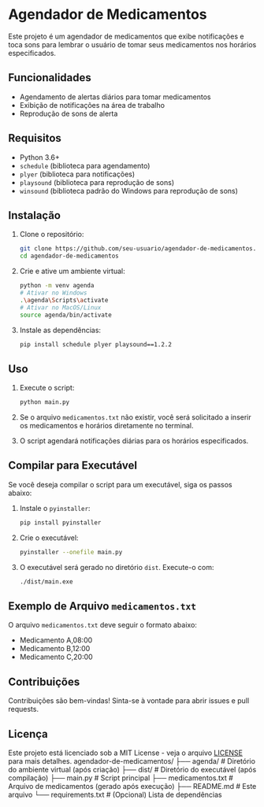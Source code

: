# Agendador de Medicamentos

Este projeto é um agendador de medicamentos que exibe notificações e toca sons para lembrar o usuário de tomar seus medicamentos nos horários especificados.

## Funcionalidades

- Agendamento de alertas diários para tomar medicamentos
- Exibição de notificações na área de trabalho
- Reprodução de sons de alerta

## Requisitos

- Python 3.6+
- `schedule` (biblioteca para agendamento)
- `plyer` (biblioteca para notificações)
- `playsound` (biblioteca para reprodução de sons)
- `winsound` (biblioteca padrão do Windows para reprodução de sons)

## Instalação

1. Clone o repositório:
    ```bash
    git clone https://github.com/seu-usuario/agendador-de-medicamentos.git
    cd agendador-de-medicamentos
    ```

2. Crie e ative um ambiente virtual:
    ```bash
    python -m venv agenda
    # Ativar no Windows
    .\agenda\Scripts\activate
    # Ativar no MacOS/Linux
    source agenda/bin/activate
    ```

3. Instale as dependências:
    ```bash
    pip install schedule plyer playsound==1.2.2
    ```

## Uso

1. Execute o script:
    ```bash
    python main.py
    ```

2. Se o arquivo `medicamentos.txt` não existir, você será solicitado a inserir os medicamentos e horários diretamente no terminal.

3. O script agendará notificações diárias para os horários especificados.

## Compilar para Executável

Se você deseja compilar o script para um executável, siga os passos abaixo:

1. Instale o `pyinstaller`:
    ```bash
    pip install pyinstaller
    ```

2. Crie o executável:
    ```bash
    pyinstaller --onefile main.py
    ```

3. O executável será gerado no diretório `dist`. Execute-o com:
    ```bash
    ./dist/main.exe
    ```

## Exemplo de Arquivo `medicamentos.txt`

O arquivo `medicamentos.txt` deve seguir o formato abaixo:
- Medicamento A,08:00
- Medicamento B,12:00
- Medicamento C,20:00


## Contribuições

Contribuições são bem-vindas! Sinta-se à vontade para abrir issues e pull requests.

## Licença

Este projeto está licenciado sob a MIT License - veja o arquivo [LICENSE](LICENSE) para mais detalhes.
agendador-de-medicamentos/
├── agenda/                  # Diretório do ambiente virtual (após criação)
├── dist/                    # Diretório do executável (após compilação)
├── main.py                  # Script principal
├── medicamentos.txt         # Arquivo de medicamentos (gerado após execução)
├── README.md                # Este arquivo
└── requirements.txt         # (Opcional) Lista de dependências
